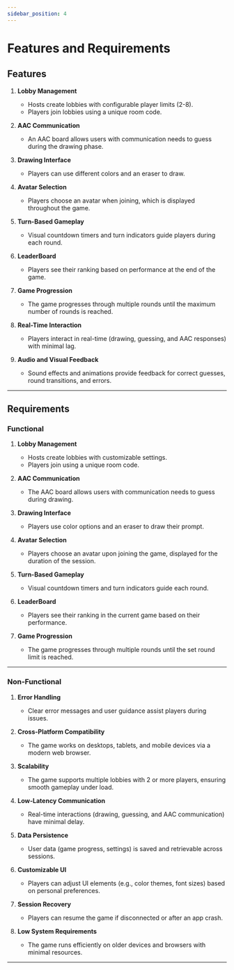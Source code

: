 ```yaml
---
sidebar_position: 4
---
```


# Features and Requirements

## Features

1. **Lobby Management**
    - Hosts create lobbies with configurable player limits (2-8).
    - Players join lobbies using a unique room code.

2. **AAC Communication**
    - An AAC board allows users with communication needs to guess during the drawing phase.

3. **Drawing Interface**
    - Players can use different colors and an eraser to draw.

4. **Avatar Selection**
    - Players choose an avatar when joining, which is displayed throughout the game.

5. **Turn-Based Gameplay**
    - Visual countdown timers and turn indicators guide players during each round.

6. **LeaderBoard**
    - Players see their ranking based on performance at the end of the game.

7. **Game Progression**
    - The game progresses through multiple rounds until the maximum number of rounds is reached.

8. **Real-Time Interaction**
    - Players interact in real-time (drawing, guessing, and AAC responses) with minimal lag.

9. **Audio and Visual Feedback**
    - Sound effects and animations provide feedback for correct guesses, round transitions, and errors.
---

## Requirements

### Functional

1. **Lobby Management**
    - Hosts create lobbies with customizable settings.
    - Players join using a unique room code.

2. **AAC Communication**
    - The AAC board allows users with communication needs to guess during drawing.

3. **Drawing Interface**
    - Players use color options and an eraser to draw their prompt.

4. **Avatar Selection**
    - Players choose an avatar upon joining the game, displayed for the duration of the session.

5. **Turn-Based Gameplay**
    - Visual countdown timers and turn indicators guide each round.

6. **LeaderBoard**
    - Players see their ranking in the current game based on their performance.

7. **Game Progression**
    - The game progresses through multiple rounds until the set round limit is reached.

---

### Non-Functional

1. **Error Handling**
    - Clear error messages and user guidance assist players during issues.

2. **Cross-Platform Compatibility**
    - The game works on desktops, tablets, and mobile devices via a modern web browser.

3. **Scalability**
    - The game supports multiple lobbies with 2 or more players, ensuring smooth gameplay under load.

4. **Low-Latency Communication**
    - Real-time interactions (drawing, guessing, and AAC communication) have minimal delay.

5. **Data Persistence**
    - User data (game progress, settings) is saved and retrievable across sessions.

6. **Customizable UI**
    - Players can adjust UI elements (e.g., color themes, font sizes) based on personal preferences.

7. **Session Recovery**
    - Players can resume the game if disconnected or after an app crash.

8. **Low System Requirements**
    - The game runs efficiently on older devices and browsers with minimal resources.

---
